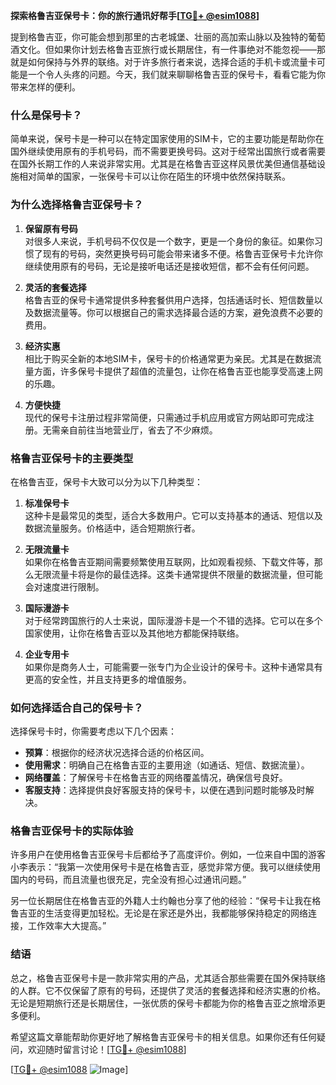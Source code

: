 **探索格鲁吉亚保号卡：你的旅行通讯好帮手[[TG💪+ @esim1088](https://t.me/s/esim1088)]**

提到格鲁吉亚，你可能会想到那里的古老城堡、壮丽的高加索山脉以及独特的葡萄酒文化。但如果你计划去格鲁吉亚旅行或长期居住，有一件事绝对不能忽视——那就是如何保持与外界的联络。对于许多旅行者来说，选择合适的手机卡或流量卡可能是一个令人头疼的问题。今天，我们就来聊聊格鲁吉亚的保号卡，看看它能为你带来怎样的便利。

### 什么是保号卡？

简单来说，保号卡是一种可以在特定国家使用的SIM卡，它的主要功能是帮助你在国外继续使用原有的手机号码，而不需要更换号码。这对于经常出国旅行或者需要在国外长期工作的人来说非常实用。尤其是在格鲁吉亚这样风景优美但通信基础设施相对简单的国家，一张保号卡可以让你在陌生的环境中依然保持联系。

### 为什么选择格鲁吉亚保号卡？

1. **保留原有号码**  
   对很多人来说，手机号码不仅仅是一个数字，更是一个身份的象征。如果你习惯了现有的号码，突然更换号码可能会带来诸多不便。格鲁吉亚保号卡允许你继续使用原有的号码，无论是接听电话还是接收短信，都不会有任何问题。

2. **灵活的套餐选择**  
   格鲁吉亚的保号卡通常提供多种套餐供用户选择，包括通话时长、短信数量以及数据流量等。你可以根据自己的需求选择最合适的方案，避免浪费不必要的费用。

3. **经济实惠**  
   相比于购买全新的本地SIM卡，保号卡的价格通常更为亲民。尤其是在数据流量方面，许多保号卡提供了超值的流量包，让你在格鲁吉亚也能享受高速上网的乐趣。

4. **方便快捷**  
   现代的保号卡注册过程非常简便，只需通过手机应用或官方网站即可完成注册。无需亲自前往当地营业厅，省去了不少麻烦。

### 格鲁吉亚保号卡的主要类型

在格鲁吉亚，保号卡大致可以分为以下几种类型：

1. **标准保号卡**  
   这种卡是最常见的类型，适合大多数用户。它可以支持基本的通话、短信以及数据流量服务。价格适中，适合短期旅行者。

2. **无限流量卡**  
   如果你在格鲁吉亚期间需要频繁使用互联网，比如观看视频、下载文件等，那么无限流量卡将是你的最佳选择。这类卡通常提供不限量的数据流量，但可能会对速度进行限制。

3. **国际漫游卡**  
   对于经常跨国旅行的人士来说，国际漫游卡是一个不错的选择。它可以在多个国家使用，让你在格鲁吉亚以及其他地方都能保持联络。

4. **企业专用卡**  
   如果你是商务人士，可能需要一张专门为企业设计的保号卡。这种卡通常具有更高的安全性，并且支持更多的增值服务。

### 如何选择适合自己的保号卡？

选择保号卡时，你需要考虑以下几个因素：

- **预算**：根据你的经济状况选择合适的价格区间。
- **使用需求**：明确自己在格鲁吉亚的主要用途（如通话、短信、数据流量）。
- **网络覆盖**：了解保号卡在格鲁吉亚的网络覆盖情况，确保信号良好。
- **客服支持**：选择提供良好客服支持的保号卡，以便在遇到问题时能够及时解决。

### 格鲁吉亚保号卡的实际体验

许多用户在使用格鲁吉亚保号卡后都给予了高度评价。例如，一位来自中国的游客小李表示：“我第一次使用保号卡是在格鲁吉亚，感觉非常方便。我可以继续使用国内的号码，而且流量也很充足，完全没有担心过通讯问题。”

另一位长期居住在格鲁吉亚的外籍人士约翰也分享了他的经验：“保号卡让我在格鲁吉亚的生活变得更加轻松。无论是在家还是外出，我都能够保持稳定的网络连接，工作效率大大提高。”

### 结语

总之，格鲁吉亚保号卡是一款非常实用的产品，尤其适合那些需要在国外保持联络的人群。它不仅保留了原有的号码，还提供了灵活的套餐选择和经济实惠的价格。无论是短期旅行还是长期居住，一张优质的保号卡都能为你的格鲁吉亚之旅增添更多便利。

希望这篇文章能帮助你更好地了解格鲁吉亚保号卡的相关信息。如果你还有任何疑问，欢迎随时留言讨论！[[TG💪+ @esim1088](https://t.me/s/esim1088)]

[[TG💪+ @esim1088](https://t.me/s/esim1088) ![Image](https://i.postimg.cc/4NQfJmqS/Snipaste-2025-05-13-00-14-12.png)]
